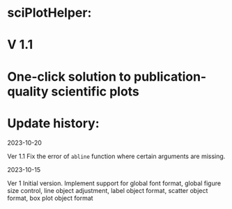 # sciPlotHelper:
# V 1.1
# One-click solution to publication-quality scientific plots

# Update history:

2023-10-20

Ver 1.1 Fix the error of `abline` function where certain arguments are missing. 


2023-10-15

Ver 1 Initial version. Implement support for global font format, global figure size control, line object adjustment, label object format, scatter object format, box plot object format
